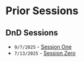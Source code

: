 # Prior Sessions

## DnD Sessions
* `9/7/2025` - [Session One](https://underdarkarticles.com/sessions/session-one/)
* `7/13/2025` - [Session Zero](https://underdarkarticles.com/sessions/session-zero/)




